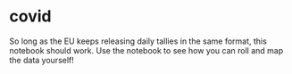 # covid

So long as the EU keeps releasing daily tallies in the same format, this notebook should work. Use the notebook to see how you can roll and map the data yourself!
